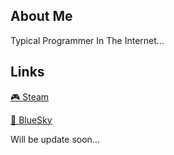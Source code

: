 ## About Me

Typical
 Programmer In The Internet...
 
## Links

[🎮 Steam](https://steamcommunity.com/id/k44rme/)

[🦋 BlueSky](https://bsky.app/profile/k44rme.bsky.social)

Will be update soon...
